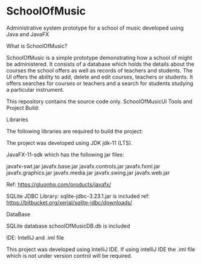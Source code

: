 # SchoolOfMusic
Administrative system prototype for a school of music developed using Java and JavaFX  

What is SchoolOfMusic?

SchoolOfMusic is a simple prototype demonstrating how a school of might be administered.
It consists of a database which holds the details about the courses the school offers as well as
records of teachers and students. The UI offers the ability to add, delete and edit courses, teachers or
students. It offers searches for courses or teachers and a search for students studying a particular
instrument.

This repository contains the source code only. 
SchoolOfMusicUI Tools and Project Build:

Libraries

The following libraries are required to build the project:

The project was developed using JDK jdk-11 (LTS).

JavaFX-11-sdk which has the following jar files:

javafx-swt.jar
javafx.base.jar
javafx.controls.jar
javafx.fxml.jar
javafx.graphics.jar
javafx.media.jar
javafx.swing.jar
javafx.web.jar

Ref: https://gluonhq.com/products/javafx/

SQLite JDBC Library: sqlite-jdbc-3.23.1.jar is included
ref: https://bitbucket.org/xerial/sqlite-jdbc/downloads/

DataBase

SQLite database schoolOfMusicDB.db is included

IDE: IntelliJ and .iml file

This project was developed using IntelliJ IDE. 
If using intelliJ IDE the .iml file which is not under version control will be required.

